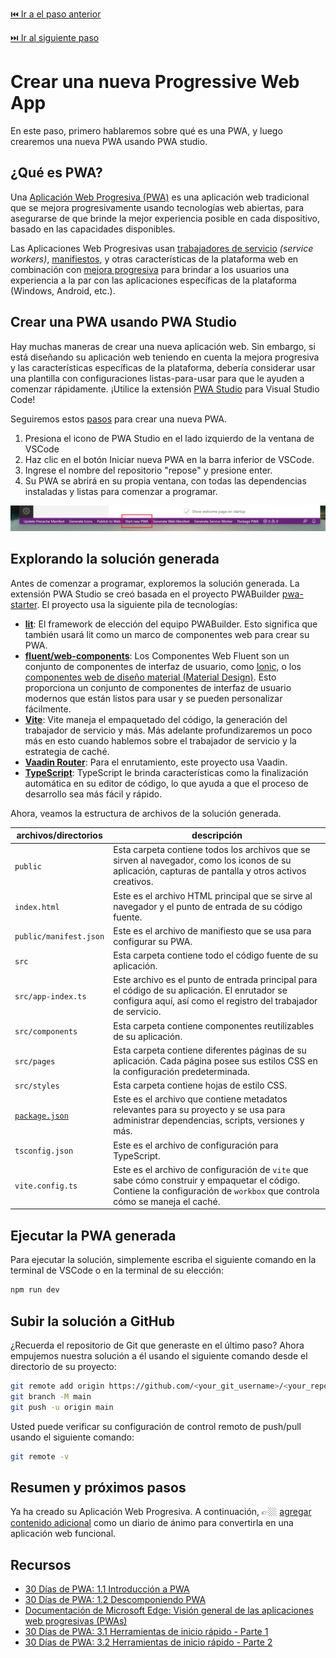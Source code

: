 [⏮️ Ir a el paso anterior](./0-instalación.md)

[⏭️ Ir al siguiente paso](./2-agregar-contenido.md)

# Crear una nueva Progressive Web App

En este paso, primero hablaremos sobre qué es una PWA, y luego crearemos una nueva PWA usando PWA studio.

## ¿Qué es PWA?

Una [Aplicación Web Progresiva (PWA)](https://aka.ms/learn-pwa/workshop/docs.microsoft.com/microsoft-edge/progressive-web-apps-chromium/) es una aplicación web tradicional que se mejora progresivamente usando tecnologías web abiertas, para asegurarse de que brinde la mejor experiencia posible en cada dispositivo, basado en las capacidades disponibles.

Las Aplicaciones Web Progresivas usan [trabajadores de servicio](https://aka.ms/learn-pwa/workshop/docs.microsoft.com/microsoft-edge/progressive-web-apps-chromium/how-to/service-workers) _(service workers)_, [manifiestos](https://aka.ms/learn-pwa/workshop/docs.microsoft.com/microsoft-edge/progressive-web-apps-chromium/how-to/web-app-manifests), y otras características de la plataforma web en combinación con [mejora progresiva](https://developer.mozilla.org/en-US/docs/Glossary/Progressive_Enhancement) para brindar a los usuarios una experiencia a la par con las aplicaciones específicas de la plataforma (Windows, Android, etc.).

## Crear una PWA usando PWA Studio

Hay muchas maneras de crear una nueva aplicación web. Sin embargo, si está diseñando su aplicación web teniendo en cuenta la mejora progresiva y las características específicas de la plataforma, debería considerar usar una plantilla con configuraciones listas-para-usar para que le ayuden a comenzar rápidamente.
¡Utilice la extensión [PWA Studio](https://aka.ms/learn-pwa/workshop/pwa-studio) para Visual Studio Code!

Seguiremos estos [pasos](https://aka.ms/learn-pwa/workshop/github.com/pwa-builder/pwa-studio/wiki/Create-a-New-PWA) para crear una nueva PWA.
1. Presiona el icono de PWA Studio en el lado izquierdo de la ventana de VSCode
2. Haz clic en el botón Iniciar nueva PWA en la barra inferior de VSCode.
3. Ingrese el nombre del repositorio "repose" y presione enter.
4. Su PWA se abrirá en su propia ventana, con todas las dependencias instaladas y listas para comenzar a programar.

![Comienza una nueva PWA en la barra de comandos de VSCode usando la extensión PWA Studio.](../../images/1-command-bar-startnew.png)

## Explorando la solución generada

Antes de comenzar a programar, exploremos la solución generada. La extensión PWA Studio se creó basada en el proyecto PWABuilder [pwa-starter](https://aka.ms/learn-pwa/workshop/github.com/pwa-builder/pwa-starter). El proyecto usa la siguiente pila de tecnologías:

- [**lit**](https://lit.dev/): El framework de elección del equipo PWABuilder. Esto significa que también usará lit como un marco de componentes web para crear su PWA.
- [**fluent/web-components**](https://aka.ms/learn-pwa/workshop/docs.microsoft.com/fluent-ui/web-components/): Los Componentes Web Fluent son un conjunto de componentes de interfaz de usuario, como [Ionic](https://ionicframework.com/), o los [componentes web de diseño material (Material Design)](https://material.io/develop/web). Esto proporciona un conjunto de componentes de interfaz de usuario modernos que están listos para usar y se pueden personalizar fácilmente.
- [**Vite**](https://vitejs.dev/): Vite maneja el empaquetado del código, la generación del trabajador de servicio y más. Más adelante profundizaremos un poco más en esto cuando hablemos sobre el trabajador de servicio y la estrategia de caché.
- [**Vaadin Router**](https://vaadin.github.io/router/vaadin-router/demo/#vaadin-router-getting-started-demos): Para el enrutamiento, este proyecto usa Vaadin.
- [**TypeScript**](https://aka.ms/learn-pwa/workshop/www.typescriptlang.org/): TypeScript le brinda características como la finalización automática en su editor de código, lo que ayuda a que el proceso de desarrollo sea más fácil y rápido.

Ahora, veamos la estructura de archivos de la solución generada.

| archivos/directorios | descripción |
| ------------- | ----------- |
| `public` | Esta carpeta contiene todos los archivos que se sirven al navegador, como los iconos de su aplicación, capturas de pantalla y otros activos creativos. |
| `index.html` | Este es el archivo HTML principal que se sirve al navegador y el punto de entrada de su código fuente. |
| `public/manifest.json` | Este es el archivo de manifiesto que se usa para configurar su PWA. |
| `src` | Esta carpeta contiene todo el código fuente de su aplicación. |
| `src/app-index.ts` | Este archivo es el punto de entrada principal para el código de su aplicación. El enrutador se configura aquí, así como el registro del trabajador de servicio. |
| `src/components` | Esta carpeta contiene componentes reutilizables de su aplicación. |
| `src/pages` | Esta carpeta contiene diferentes páginas de su aplicación. Cada página posee sus estilos CSS en la configuración predeterminada. |
| `src/styles` | Esta carpeta contiene hojas de estilo CSS. |
| [`package.json`](https://docs.npmjs.com/cli/v7/configuring-npm/package-json) | Este es el archivo que contiene metadatos relevantes para su proyecto y se usa para administrar dependencias, scripts, versiones y más. |
| `tsconfig.json` | Este es el archivo de configuración para TypeScript. |
| `vite.config.ts` | Este es el archivo de configuración de `vite` que sabe cómo construir y empaquetar el código. Contiene la configuración de `workbox` que controla cómo se maneja el caché.  |

## Ejecutar la PWA generada

Para ejecutar la solución, simplemente escriba el siguiente comando en la terminal de VSCode o en la terminal de su elección:

```bash
npm run dev
```

## Subir la solución a GitHub

¿Recuerda el repositorio de Git que generaste en el último paso? Ahora empujemos nuestra solución a él usando el siguiente comando desde el directorio de su proyecto:

```bash
git remote add origin https://github.com/<your_git_username>/<your_repo_name | repose.git>
git branch -M main
git push -u origin main
```

Usted puede verificar su configuración de control remoto de push/pull usando el siguiente comando:

```bash
git remote -v
```

## Resumen y próximos pasos

Ya ha creado su Aplicación Web Progresiva. A continuación, 👉🏼 [agregar contenido adicional](./2-agregar-contenido.md) como un diario de ánimo para convertirla en una aplicación web funcional.

## Recursos
- [30 Días de PWA: 1.1 Introducción a PWA](https://aka.ms/learn-pwa/workshop/30days-1.1)
- [30 Días de PWA: 1.2 Descomponiendo PWA](https://aka.ms/learn-pwa/workshop/30days-1.2)
- [Documentación de Microsoft Edge: Visión general de las aplicaciones web progresivas (PWAs)](https://aka.ms/learn-pwa/workshop/docs.microsoft.com/microsoft-edge/progressive-web-apps-chromium/)
- [30 Días de PWA: 3.1 Herramientas de inicio rápido - Parte 1](https://aka.ms/learn-pwa/workshop/30days-3.1)
- [30 Días de PWA: 3.2 Herramientas de inicio rápido - Parte 2](https://aka.ms/learn-pwa/workshop/30days-3.2)
